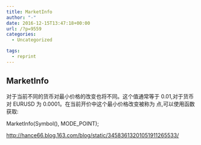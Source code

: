```yaml
---
title: MarketInfo
author: "-"
date: 2016-12-15T13:47:18+00:00
url: /?p=9559
categories:
  - Uncategorized

tags:
  - reprint
---
```

## MarketInfo

  对于当前不同的货币对最小价格的改变也将不同。这个值通常等于 0.01,对于货币对 EURUSD 为 0.0001。在当前开价中这个最小价格改变被称为 点,可以使用函数获取:

MarketInfo(Symbol(), MODE_POINT);


http://hance66.blog.163.com/blog/static/34583613201051911265533/
